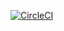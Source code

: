 [![CircleCI](https://circleci.com/gh/Pilopa/mtg-cube.svg?style=svg)](https://circleci.com/gh/Pilopa/mtg-cube)
